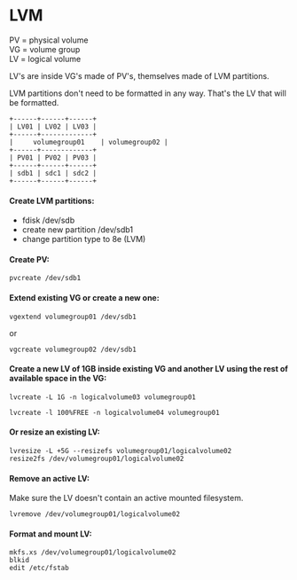 # LVM

PV = physical volume  
VG = volume group  
LV = logical volume  

LV's are inside VG's made of PV's, themselves made of LVM partitions.

LVM partitions don't need to be formatted in any way. That's the LV that will be formatted.

```
+------+------+------+
| LV01 | LV02 | LV03 |
+------+-------------+
|     volumegroup01    | volumegroup02 |
+------+-------------+
| PV01 | PV02 | PV03 |
+------+------+------+
| sdb1 | sdc1 | sdc2 |
+------+------+------+
```

#### Create LVM partitions:

- fdisk /dev/sdb
- create new partition /dev/sdb1
- change partition type to 8e (LVM)

#### Create PV:

`pvcreate /dev/sdb1`

#### Extend existing VG or create a new one:

`vgextend volumegroup01 /dev/sdb1`

or

`vgcreate volumegroup02 /dev/sdb1`

#### Create a new LV of 1GB inside existing VG and another LV using the rest of available space in the VG:

`lvcreate -L 1G -n logicalvolume03 volumegroup01`

`lvcreate -l 100%FREE -n logicalvolume04 volumegroup01`

#### Or resize an existing LV:

```
lvresize -L +5G --resizefs volumegroup01/logicalvolume02
resize2fs /dev/volumegroup01/logicalvolume02
```

#### Remove an active LV:

Make sure the LV doesn't contain an active mounted filesystem.

`lvremove /dev/volumegroup01/logicalvolume02`

#### Format and mount LV:

```
mkfs.xs /dev/volumegroup01/logicalvolume02
blkid
edit /etc/fstab
```